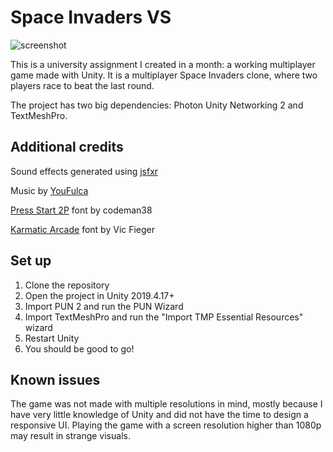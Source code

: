 # Space Invaders VS

![screenshot](/screenshot.png)

This is a university assignment I created in a month: a working multiplayer game made with Unity.
It is a multiplayer Space Invaders clone, where two players race to beat the last round.

The project has two big dependencies: Photon Unity Networking 2 and TextMeshPro.

## Additional credits

Sound effects generated using [jsfxr](http://sfxr.me/)

Music by [YouFulca](https://wingless-seraph.net/en/)

[Press Start 2P](https://www.1001fonts.com/press-start-2p-font.html) font by codeman38

[Karmatic Arcade](https://www.1001fonts.com/karmatic-arcade-font.html) font by Vic Fieger

## Set up

1. Clone the repository
2. Open the project in Unity 2019.4.17+
3. Import PUN 2 and run the PUN Wizard
4. Import TextMeshPro and run the "Import TMP Essential Resources" wizard
5. Restart Unity
6. You should be good to go!

## Known issues

The game was not made with multiple resolutions in mind, mostly because I have very little
knowledge of Unity and did not have the time to design a responsive UI. Playing the game
with a screen resolution higher than 1080p may result in strange visuals.
